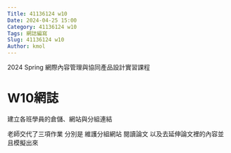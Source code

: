 ```yaml
---
Title: 41136124 w10
Date: 2024-04-25 15:00
Category: 41136124 w10
Tags: 網誌編寫
Slug: 41136124 w10
Author: kmol
---
```


2024 Spring 網際內容管理與協同產品設計實習課程

<!-- PELICAN_END_SUMMARY -->

# W10網誌
建立各班學員的倉儲、網站與分組連結

老師交代了三項作業
分別是
維護分組網站
閱讀論文
以及去延伸論文裡的內容並且模擬出來